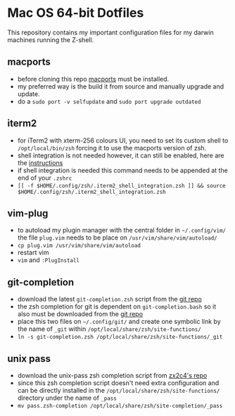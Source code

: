 # Mac OS 64-bit Dotfiles

This repository contains my important configuration files for my darwin machines running the Z-shell.

## macports
- before cloning this repo [macports](https://www.macports.org) must be installed.
- my preferred way is the build it from source and manually upgrade and update.
- do a `sudo port -v selfupdate` and `sudo port upgrade outdated`

## iterm2
- for iTerm2 with xterm-256 colours UI, you need to set its custom shell to `/opt/local/bin/zsh` forcing it to use the macports version of zsh.
- shell integration is not needed however, it can still be enabled, here are the [instructions](https://www.iterm2.com/documentation-shell-integration.html)
- if shell integration is needed this command needs to be appended at the end of your `.zshrc` 
- `[[ -f $HOME/.config/zsh/.iterm2_shell_integration.zsh ]] && source $HOME/.config/zsh/.iterm2_shell_integration.zsh`

## vim-plug
- to autoload my plugin manager with the central folder in `~/.config/vim/` the file `plug.vim` needs to be place on `/usr/vim/share/vim/autoload/`
- `cp plug.vim /usr/vim/share/vim/autoload`
- restart vim
- `vim` and `:PlugInstall`

## git-completion
- download the latest `git-completion.zsh` script from the [git repo](https://raw.githubusercontent.com/git/git/master/contrib/completion/git-completion.zsh)
- the zsh completion for git is dependent on `git-completion.bash` so it also must be downloaded from the [git repo](https://raw.githubusercontent.com/git/git/master/contrib/completion/git-completion.bash)
- place this two files on `~/.config/git/` and create one symbolic link by the name of `_git` within `/opt/local/share/zsh/site-functions/`
- `ln -s git-completion.zsh /opt/local/share/zsh/site-functions/_git`

## unix pass
- download the unix-pass zsh completion script from [zx2c4's repo](https://git.zx2c4.com/password-store/plain/src/completion/pass.zsh-completion)
- since this zsh completion script doesn't need extra configuration and can be directly installed in the `/opt/local/share/zsh/site-functions/` directory under the name of `_pass`
- `mv pass.zsh-completion /opt/local/share/zsh/site-completion/_pass`
